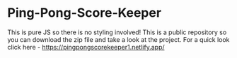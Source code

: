# Ping-Pong-Score-Keeper
This is pure JS so there is no styling involved!
This is a public repository so you can download the zip file and take a look at the project.
For a quick look click here - 
https://pingpongscorekeeper1.netlify.app/
